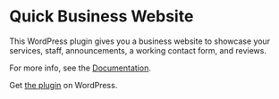 
Quick Business Website
======================

This WordPress plugin gives you a business website to showcase your services, staff, announcements, a working contact form, and reviews.

For more info, see the [Documentation](https://isabelcastillo.com/docs/quick-business-website).

Get [the plugin](https://wordpress.org/plugins/quick-business-website/) on WordPress.
